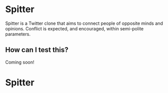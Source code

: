 # Spitter

Spitter is a Twitter clone that aims to connect people of opposite minds and opinions. Conflict is expected, and encouraged, within semi-polite parameters. 


## How can I test this?

Coming soon!

# Spitter

